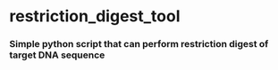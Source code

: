 # restriction_digest_tool
### Simple python script that can perform restriction digest of target DNA sequence
